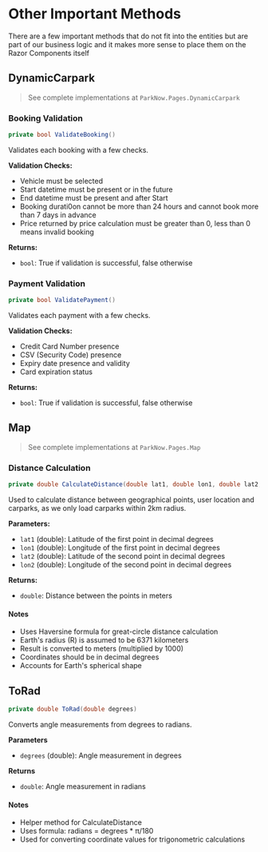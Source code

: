# Other Important Methods

There are a few important methods that do not fit into the entities but are part of our business logic and it makes more sense
to place them on the Razor Components itself

## DynamicCarpark

> See complete implementations at `ParkNow.Pages.DynamicCarpark`

### Booking Validation
```csharp
private bool ValidateBooking()
```
Validates each booking with a few checks.

**Validation Checks:**
- Vehicle must be selected
- Start datetime must be present or in the future
- End datetime must be present and after Start
- Booking durati0on cannot be more than 24 hours and cannot book more than 7 days in advance
- Price returned by price calculation must be greater than 0, less than 0 means invalid booking

**Returns:**
- `bool`: True if validation is successful, false otherwise

### Payment Validation
```csharp
private bool ValidatePayment()
```
Validates each payment with a few checks.

**Validation Checks:**
- Credit Card Number presence
- CSV (Security Code) presence
- Expiry date presence and validity
- Card expiration status

**Returns:**
- `bool`: True if validation is successful, false otherwise

## Map

> See complete implementations at `ParkNow.Pages.Map`

### Distance Calculation
```csharp
private double CalculateDistance(double lat1, double lon1, double lat2, double lon2)
```
Used to calculate distance between geographical points, user location and carparks, as we only load carparks within 2km radius.

**Parameters:**
- `lat1` (double): Latitude of the first point in decimal degrees
- `lon1` (double): Longitude of the first point in decimal degrees
- `lat2` (double): Latitude of the second point in decimal degrees
- `lon2` (double): Longitude of the second point in decimal degrees

**Returns:**
- `double`: Distance between the points in meters

#### Notes
- Uses Haversine formula for great-circle distance calculation
- Earth's radius (R) is assumed to be 6371 kilometers
- Result is converted to meters (multiplied by 1000)
- Coordinates should be in decimal degrees
- Accounts for Earth's spherical shape

## ToRad
```csharp
private double ToRad(double degrees)
```
Converts angle measurements from degrees to radians.

**Parameters**
- `degrees` (double): Angle measurement in degrees

**Returns**
- `double`: Angle measurement in radians

#### Notes
- Helper method for CalculateDistance
- Uses formula: radians = degrees * π/180
- Used for converting coordinate values for trigonometric calculations
